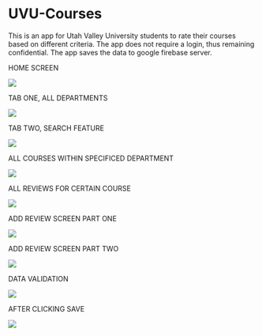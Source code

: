 # UVU-Courses
This is an app for Utah Valley University students to rate their courses based on different criteria. The app does not require a login, thus remaining confidential.
The app saves the data to google firebase server. 

HOME SCREEN


![](UVU%20Courses/Assets.xcassets/Homescreen.imageset/Homescreen.png)




TAB ONE, ALL DEPARTMENTS


![](UVU%20Courses/Assets.xcassets/Tabone.imageset/Tabone.png)


TAB TWO, SEARCH FEATURE



![](UVU%20Courses/Assets.xcassets/SearchBar.imageset/SearchBar.jpg)


ALL COURSES WITHIN SPECIFICED DEPARTMENT


![](UVU%20Courses/Assets.xcassets/Allclassesfordept.imageset/Allclassesfordept.png)



ALL REVIEWS FOR CERTAIN COURSE



![](UVU%20Courses/Assets.xcassets/Allreviewsforclass.imageset/Allreviewsforclass.png)


ADD REVIEW SCREEN PART ONE



![](UVU%20Courses/Assets.xcassets/Addreview1.imageset/Addreview1.png)


ADD REVIEW SCREEN PART TWO



![](UVU%20Courses/Assets.xcassets/Addreview2.imageset/Addreview2.png)



DATA VALIDATION 


![](UVU%20Courses/Assets.xcassets/Datavalidation.imageset/Datavalidation.png)



AFTER CLICKING SAVE


![](UVU%20Courses/Assets.xcassets/Reviewsaved.imageset/Reviewsaved.png)

